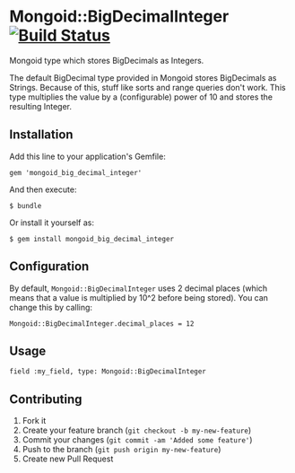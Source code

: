 # Mongoid::BigDecimalInteger [![Build Status](https://secure.travis-ci.org/gcirne/mongoid_big_decimal_integer.png?branch=master)](https://travis-ci.org/gcirne/mongoid_big_decimal_integer)

Mongoid type which stores BigDecimals as Integers.

The default BigDecimal type provided in Mongoid stores BigDecimals as Strings. Because of this, stuff like sorts and range queries don't work. This type multiplies the value by a (configurable) power of 10 and stores the resulting Integer.

## Installation

Add this line to your application's Gemfile:

    gem 'mongoid_big_decimal_integer'

And then execute:

    $ bundle

Or install it yourself as:

    $ gem install mongoid_big_decimal_integer

## Configuration

By default, `Mongoid::BigDecimalInteger` uses 2 decimal places (which means that a value is multiplied by 10^2 before being stored). You can change this by calling:

	Mongoid::BigDecimalInteger.decimal_places = 12

## Usage

	field :my_field, type: Mongoid::BigDecimalInteger

## Contributing

1. Fork it
2. Create your feature branch (`git checkout -b my-new-feature`)
3. Commit your changes (`git commit -am 'Added some feature'`)
4. Push to the branch (`git push origin my-new-feature`)
5. Create new Pull Request
